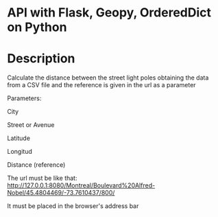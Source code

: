 # API with Flask, Geopy, OrderedDict on Python

# Description

Calculate the distance between the street light poles obtaining the data from a CSV file and the reference is given in the url as a parameter

Parameters:

City

Street or Avenue

Latitude

Longitud

Distance (reference)

The url must be like that: http://127.0.0.1:8080/Montreal/Boulevard%20Alfred-Nobel/45.4804469/-73.7610437/800/

It must be placed in the browser's address bar
